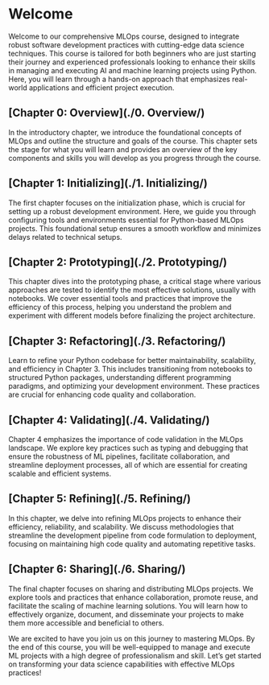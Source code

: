 # Welcome

Welcome to our comprehensive MLOps course, designed to integrate robust software development practices with cutting-edge data science techniques. This course is tailored for both beginners who are just starting their journey and experienced professionals looking to enhance their skills in managing and executing AI and machine learning projects using Python. Here, you will learn through a hands-on approach that emphasizes real-world applications and efficient project execution.

## [Chapter 0: Overview](./0. Overview/)

In the introductory chapter, we introduce the foundational concepts of MLOps and outline the structure and goals of the course. This chapter sets the stage for what you will learn and provides an overview of the key components and skills you will develop as you progress through the course.

## [Chapter 1: Initializing](./1. Initializing/)

The first chapter focuses on the initialization phase, which is crucial for setting up a robust development environment. Here, we guide you through configuring tools and environments essential for Python-based MLOps projects. This foundational setup ensures a smooth workflow and minimizes delays related to technical setups.

## [Chapter 2: Prototyping](./2. Prototyping/)

This chapter dives into the prototyping phase, a critical stage where various approaches are tested to identify the most effective solutions, usually with notebooks. We cover essential tools and practices that improve the efficiency of this process, helping you understand the problem and experiment with different models before finalizing the project architecture.

## [Chapter 3: Refactoring](./3. Refactoring/)

Learn to refine your Python codebase for better maintainability, scalability, and efficiency in Chapter 3. This includes transitioning from notebooks to structured Python packages, understanding different programming paradigms, and optimizing your development environment. These practices are crucial for enhancing code quality and collaboration.

## [Chapter 4: Validating](./4. Validating/)

Chapter 4 emphasizes the importance of code validation in the MLOps landscape. We explore key practices such as typing and debugging that ensure the robustness of ML pipelines, facilitate collaboration, and streamline deployment processes, all of which are essential for creating scalable and efficient systems.

## [Chapter 5: Refining](./5. Refining/)

In this chapter, we delve into refining MLOps projects to enhance their efficiency, reliability, and scalability. We discuss methodologies that streamline the development pipeline from code formulation to deployment, focusing on maintaining high code quality and automating repetitive tasks.

## [Chapter 6: Sharing](./6. Sharing/)

The final chapter focuses on sharing and distributing MLOps projects. We explore tools and practices that enhance collaboration, promote reuse, and facilitate the scaling of machine learning solutions. You will learn how to effectively organize, document, and disseminate your projects to make them more accessible and beneficial to others.

We are excited to have you join us on this journey to mastering MLOps. By the end of this course, you will be well-equipped to manage and execute ML projects with a high degree of professionalism and skill. Let’s get started on transforming your data science capabilities with effective MLOps practices!